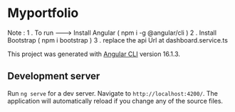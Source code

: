 # Myportfolio

Note : 
1 . To run ---> Install Angular ( npm i -g @angular/cli )
2 . Install Bootstrap ( npm i bootstrap )
3 . replace the api Url at dashboard.service.ts

This project was generated with [Angular CLI](https://github.com/angular/angular-cli) version 16.1.3.

## Development server

Run `ng serve` for a dev server. Navigate to `http://localhost:4200/`. The application will automatically reload if you change any of the source files.

